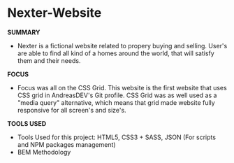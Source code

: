 # Nexter-Website

<b>SUMMARY</b>

- Nexter is a fictional website related to propery buying and selling. User's are able to find all kind of a homes around the world, that will satisfy them and their needs.

<b>FOCUS</b>

- Focus was all on the CSS Grid. This website is the first website that uses CSS grid in AndreasDEV's Git profile. CSS Grid was as well used as a "media query" alternative, which means that grid made website fully responsive for all screen's and size's.

<b>TOOLS USED</b>

- Tools Used for this project: HTML5, CSS3 + SASS, JSON (For scripts and NPM packages management)
- BEM Methodology

